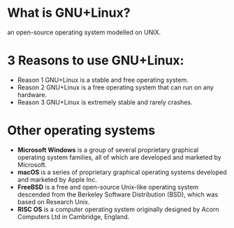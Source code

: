 
# What is GNU+Linux?
an open-source operating system modelled on UNIX.


# 3 Reasons to use GNU+Linux:
* Reason 1 GNU+Linux is a stable and free operating system.
* Reason 2 GNU+Linux is a free operating system that can run on any hardware.
* Reason 3 GNU+Linux is extremely stable and rarely crashes.

# Other operating systems
* **Microsoft Windows** is a group of several proprietary graphical operating system families, all of which are developed and marketed by Microsoft. 
* **macOS** is a series of proprietary graphical operating systems developed and marketed by Apple Inc. 
* **FreeBSD** is a free and open-source Unix-like operating system descended from the Berkeley Software Distribution (BSD), which was based on Research Unix.
* **RISC OS** is a computer operating system originally designed by Acorn Computers Ltd in Cambridge, England. 

